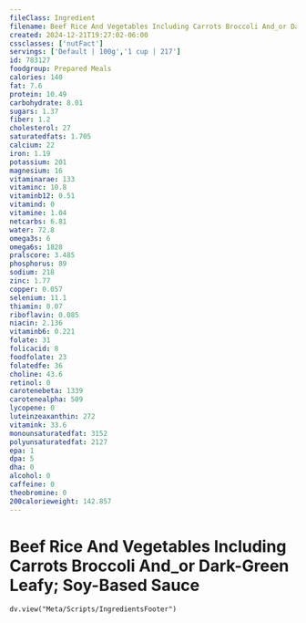 ```yaml
---
fileClass: Ingredient
filename: Beef Rice And Vegetables Including Carrots Broccoli And_or Dark-Green Leafy; Soy-Based Sauce
created: 2024-12-21T19:27:02-06:00
cssclasses: ['nutFact']
servings: ['Default | 100g','1 cup | 217']
id: 783127
foodgroup: Prepared Meals
calories: 140
fat: 7.6
protein: 10.49
carbohydrate: 8.01
sugars: 1.37
fiber: 1.2
cholesterol: 27
saturatedfats: 1.705
calcium: 22
iron: 1.19
potassium: 201
magnesium: 16
vitaminarae: 133
vitaminc: 10.8
vitaminb12: 0.51
vitamind: 0
vitamine: 1.04
netcarbs: 6.81
water: 72.8
omega3s: 6
omega6s: 1828
pralscore: 3.485
phosphorus: 89
sodium: 218
zinc: 1.77
copper: 0.057
selenium: 11.1
thiamin: 0.07
riboflavin: 0.085
niacin: 2.136
vitaminb6: 0.221
folate: 31
folicacid: 8
foodfolate: 23
folatedfe: 36
choline: 43.6
retinol: 0
carotenebeta: 1339
carotenealpha: 509
lycopene: 0
luteinzeaxanthin: 272
vitamink: 33.6
monounsaturatedfat: 3152
polyunsaturatedfat: 2127
epa: 1
dpa: 5
dha: 0
alcohol: 0
caffeine: 0
theobromine: 0
200calorieweight: 142.857
---
```


# Beef Rice And Vegetables Including Carrots Broccoli And_or Dark-Green Leafy; Soy-Based Sauce

```dataviewjs
dv.view("Meta/Scripts/IngredientsFooter")
```